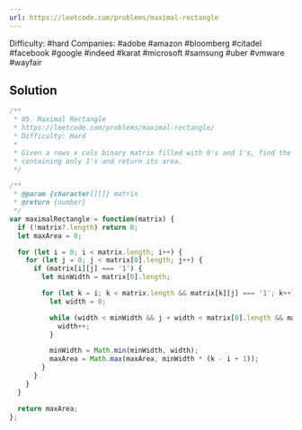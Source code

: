 ```yaml
---
url: https://leetcode.com/problems/maximal-rectangle
---
```


Difficulty: #hard
Companies: #adobe #amazon #bloomberg #citadel #facebook #google #indeed #karat #microsoft #samsung #uber #vmware #wayfair

## Solution

```javascript
/**
 * 85. Maximal Rectangle
 * https://leetcode.com/problems/maximal-rectangle/
 * Difficulty: Hard
 *
 * Given a rows x cols binary matrix filled with 0's and 1's, find the largest rectangle
 * containing only 1's and return its area.
 */

/**
 * @param {character[][]} matrix
 * @return {number}
 */
var maximalRectangle = function(matrix) {
  if (!matrix?.length) return 0;
  let maxArea = 0;

  for (let i = 0; i < matrix.length; i++) {
    for (let j = 0; j < matrix[0].length; j++) {
      if (matrix[i][j] === '1') {
        let minWidth = matrix[0].length;

        for (let k = i; k < matrix.length && matrix[k][j] === '1'; k++) {
          let width = 0;

          while (width < minWidth && j + width < matrix[0].length && matrix[k][j + width] === '1') {
            width++;
          }

          minWidth = Math.min(minWidth, width);
          maxArea = Math.max(maxArea, minWidth * (k - i + 1));
        }
      }
    }
  }

  return maxArea;
};

```
